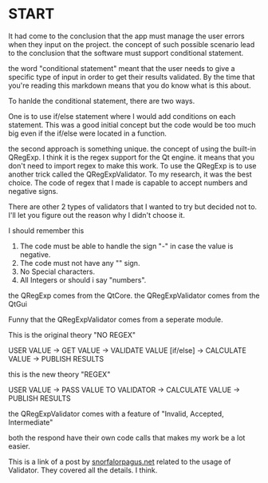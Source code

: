 

# START

It had come to the conclusion that the app must manage the user errors when they input on the project. the concept of such possible scenario lead to the conclusion that the software must support conditional statement.

the word "conditional statement" meant that the user needs to give a specific type of input in order to get their results validated. By the time that you're reading this markdown means that you do know what is this about.

To hanlde the conditional statement, there are two ways. 

One is to use if/else statement where I would add conditions on each statement. This was a good initial concept but the code would be too much big even if the if/else were located in a function. 

the second approach is something unique. the concept of using the built-in QRegExp. I think it is the regex support for the Qt engine. it means that you don't need to import regex to make this work. To use the QRegExp is to use another trick called the QRegExpValidator. To my research, it was the best choice. The code of regex that I made is capable to accept numbers and negative signs. 

There are other 2 types of validators that I wanted to try but decided not to. I'll let you figure out the reason why I didn't choose it.

I should remember this

1. The code must be able to handle the sign "-" in case the value is negative.
2. The code must not have any "" sign.
3. No Special characters.
4. All Integers or should i say "numbers".

the QRegExp comes from the QtCore.
the QRegExpValidator comes from the QtGui

Funny that the QRegExpValidator comes from a seperate module.


This is the original theory "NO REGEX"

USER VALUE -> GET VALUE -> VALIDATE VALUE [if/else] -> CALCULATE VALUE -> PUBLISH RESULTS

this is the new theory "REGEX"

USER VALUE -> PASS VALUE TO VALIDATOR -> CALCULATE VALUE -> PUBLISH RESULTS


the QRegExpValidator comes with a feature of "Invalid, Accepted, Intermediate"

both the respond have their own code calls that makes my work be a lot easier.

This is a link of a post by [snorfalorpagus.net](https://snorfalorpagus.net/blog/2014/08/09/validating-user-input-in-pyqt4-using-qvalidator/) related to the usage of Validator. They covered all the details. I think.